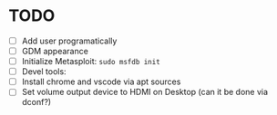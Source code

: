 # TODO

- [ ] Add user programatically
- [ ] GDM appearance
- [ ] Initialize Metasploit: `sudo msfdb init`
- [ ] Devel tools:
- [ ] Install chrome and vscode via apt sources
- [ ] Set volume output device to HDMI on Desktop (can it be done via dconf?)
